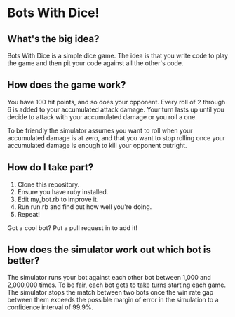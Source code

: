 Bots With Dice!
===============

## What's the big idea?

Bots With Dice is a simple dice game. The idea is that you write code to play the game and then pit your code against all the other's code.

## How does the game work?

You have 100 hit points, and so does your opponent. Every roll of 2 through 6 is added to your accumulated attack damage. Your turn lasts up until you decide to attack with your accumulated damage or you roll a one.

To be friendly the simulator assumes you want to roll when your accumulated damage is at zero, and that you want to stop rolling once your accumulated damage is enough to kill your opponent outright.

## How do I take part?

1. Clone this repository.
1. Ensure you have ruby installed.
1. Edit my_bot.rb to improve it.
1. Run run.rb and find out how well you're doing.
1. Repeat!

Got a cool bot? Put a pull request in to add it!

## How does the simulator work out which bot is better?

The simulator runs your bot against each other bot between 1,000 and 2,000,000 times. To be fair, each bot gets to take turns starting each game. The simulator stops the match between two bots once the win rate gap between them exceeds the possible margin of error in the simulation to a confidence interval of 99.9%.